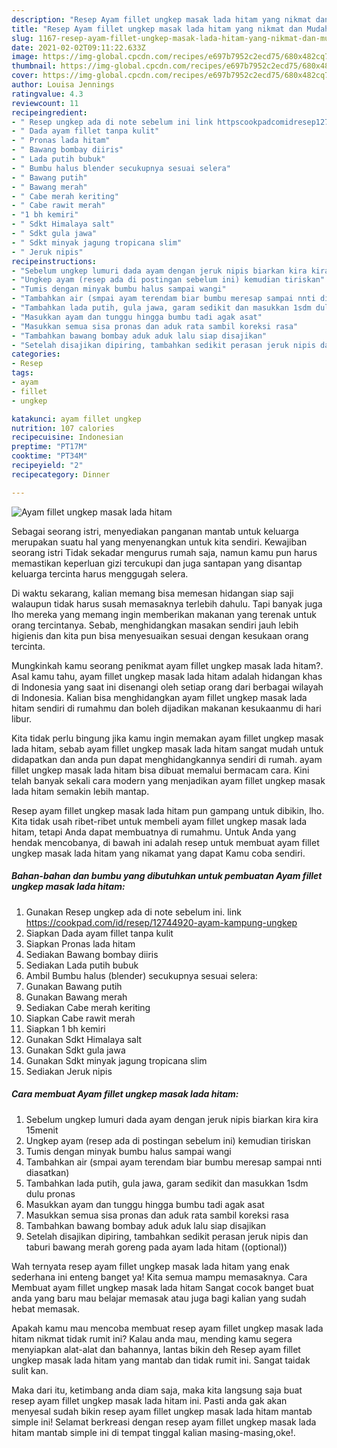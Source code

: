 ```yaml
---
description: "Resep Ayam fillet ungkep masak lada hitam yang nikmat dan Mudah Dibuat"
title: "Resep Ayam fillet ungkep masak lada hitam yang nikmat dan Mudah Dibuat"
slug: 1167-resep-ayam-fillet-ungkep-masak-lada-hitam-yang-nikmat-dan-mudah-dibuat
date: 2021-02-02T09:11:22.633Z
image: https://img-global.cpcdn.com/recipes/e697b7952c2ecd75/680x482cq70/ayam-fillet-ungkep-masak-lada-hitam-foto-resep-utama.jpg
thumbnail: https://img-global.cpcdn.com/recipes/e697b7952c2ecd75/680x482cq70/ayam-fillet-ungkep-masak-lada-hitam-foto-resep-utama.jpg
cover: https://img-global.cpcdn.com/recipes/e697b7952c2ecd75/680x482cq70/ayam-fillet-ungkep-masak-lada-hitam-foto-resep-utama.jpg
author: Louisa Jennings
ratingvalue: 4.3
reviewcount: 11
recipeingredient:
- " Resep ungkep ada di note sebelum ini link httpscookpadcomidresep12744920ayamkampungungkep"
- " Dada ayam fillet tanpa kulit"
- " Pronas lada hitam"
- " Bawang bombay diiris"
- " Lada putih bubuk"
- " Bumbu halus blender secukupnya sesuai selera"
- " Bawang putih"
- " Bawang merah"
- " Cabe merah keriting"
- " Cabe rawit merah"
- "1 bh kemiri"
- " Sdkt Himalaya salt"
- " Sdkt gula jawa"
- " Sdkt minyak jagung tropicana slim"
- " Jeruk nipis"
recipeinstructions:
- "Sebelum ungkep lumuri dada ayam dengan jeruk nipis biarkan kira kira 15menit"
- "Ungkep ayam (resep ada di postingan sebelum ini) kemudian tiriskan"
- "Tumis dengan minyak bumbu halus sampai wangi"
- "Tambahkan air (smpai ayam terendam biar bumbu meresap sampai nnti diasatkan)"
- "Tambahkan lada putih, gula jawa, garam sedikit dan masukkan 1sdm dulu pronas"
- "Masukkan ayam dan tunggu hingga bumbu tadi agak asat"
- "Masukkan semua sisa pronas dan aduk rata sambil koreksi rasa"
- "Tambahkan bawang bombay aduk aduk lalu siap disajikan"
- "Setelah disajikan dipiring, tambahkan sedikit perasan jeruk nipis dan taburi bawang merah goreng pada ayam lada hitam ((optional))"
categories:
- Resep
tags:
- ayam
- fillet
- ungkep

katakunci: ayam fillet ungkep 
nutrition: 107 calories
recipecuisine: Indonesian
preptime: "PT17M"
cooktime: "PT34M"
recipeyield: "2"
recipecategory: Dinner

---
```



![Ayam fillet ungkep masak lada hitam](https://img-global.cpcdn.com/recipes/e697b7952c2ecd75/680x482cq70/ayam-fillet-ungkep-masak-lada-hitam-foto-resep-utama.jpg)

Sebagai seorang istri, menyediakan panganan mantab untuk keluarga merupakan suatu hal yang menyenangkan untuk kita sendiri. Kewajiban seorang istri Tidak sekadar mengurus rumah saja, namun kamu pun harus memastikan keperluan gizi tercukupi dan juga santapan yang disantap keluarga tercinta harus menggugah selera.

Di waktu  sekarang, kalian memang bisa memesan hidangan siap saji walaupun tidak harus susah memasaknya terlebih dahulu. Tapi banyak juga lho mereka yang memang ingin memberikan makanan yang terenak untuk orang tercintanya. Sebab, menghidangkan masakan sendiri jauh lebih higienis dan kita pun bisa menyesuaikan sesuai dengan kesukaan orang tercinta. 



Mungkinkah kamu seorang penikmat ayam fillet ungkep masak lada hitam?. Asal kamu tahu, ayam fillet ungkep masak lada hitam adalah hidangan khas di Indonesia yang saat ini disenangi oleh setiap orang dari berbagai wilayah di Indonesia. Kalian bisa menghidangkan ayam fillet ungkep masak lada hitam sendiri di rumahmu dan boleh dijadikan makanan kesukaanmu di hari libur.

Kita tidak perlu bingung jika kamu ingin memakan ayam fillet ungkep masak lada hitam, sebab ayam fillet ungkep masak lada hitam sangat mudah untuk didapatkan dan anda pun dapat menghidangkannya sendiri di rumah. ayam fillet ungkep masak lada hitam bisa dibuat memalui bermacam cara. Kini telah banyak sekali cara modern yang menjadikan ayam fillet ungkep masak lada hitam semakin lebih mantap.

Resep ayam fillet ungkep masak lada hitam pun gampang untuk dibikin, lho. Kita tidak usah ribet-ribet untuk membeli ayam fillet ungkep masak lada hitam, tetapi Anda dapat membuatnya di rumahmu. Untuk Anda yang hendak mencobanya, di bawah ini adalah resep untuk membuat ayam fillet ungkep masak lada hitam yang nikamat yang dapat Kamu coba sendiri.

<!--inarticleads1-->

##### Bahan-bahan dan bumbu yang dibutuhkan untuk pembuatan Ayam fillet ungkep masak lada hitam:

1. Gunakan  Resep ungkep ada di note sebelum ini. link https://cookpad.com/id/resep/12744920-ayam-kampung-ungkep
1. Siapkan  Dada ayam fillet tanpa kulit
1. Siapkan  Pronas lada hitam
1. Sediakan  Bawang bombay diiris
1. Sediakan  Lada putih bubuk
1. Ambil  Bumbu halus (blender) secukupnya sesuai selera:
1. Gunakan  Bawang putih
1. Gunakan  Bawang merah
1. Sediakan  Cabe merah keriting
1. Siapkan  Cabe rawit merah
1. Siapkan 1 bh kemiri
1. Gunakan  Sdkt Himalaya salt
1. Gunakan  Sdkt gula jawa
1. Gunakan  Sdkt minyak jagung tropicana slim
1. Sediakan  Jeruk nipis




<!--inarticleads2-->

##### Cara membuat Ayam fillet ungkep masak lada hitam:

1. Sebelum ungkep lumuri dada ayam dengan jeruk nipis biarkan kira kira 15menit
1. Ungkep ayam (resep ada di postingan sebelum ini) kemudian tiriskan
1. Tumis dengan minyak bumbu halus sampai wangi
1. Tambahkan air (smpai ayam terendam biar bumbu meresap sampai nnti diasatkan)
1. Tambahkan lada putih, gula jawa, garam sedikit dan masukkan 1sdm dulu pronas
1. Masukkan ayam dan tunggu hingga bumbu tadi agak asat
1. Masukkan semua sisa pronas dan aduk rata sambil koreksi rasa
1. Tambahkan bawang bombay aduk aduk lalu siap disajikan
1. Setelah disajikan dipiring, tambahkan sedikit perasan jeruk nipis dan taburi bawang merah goreng pada ayam lada hitam ((optional))




Wah ternyata resep ayam fillet ungkep masak lada hitam yang enak sederhana ini enteng banget ya! Kita semua mampu memasaknya. Cara Membuat ayam fillet ungkep masak lada hitam Sangat cocok banget buat anda yang baru mau belajar memasak atau juga bagi kalian yang sudah hebat memasak.

Apakah kamu mau mencoba membuat resep ayam fillet ungkep masak lada hitam nikmat tidak rumit ini? Kalau anda mau, mending kamu segera menyiapkan alat-alat dan bahannya, lantas bikin deh Resep ayam fillet ungkep masak lada hitam yang mantab dan tidak rumit ini. Sangat taidak sulit kan. 

Maka dari itu, ketimbang anda diam saja, maka kita langsung saja buat resep ayam fillet ungkep masak lada hitam ini. Pasti anda gak akan menyesal sudah bikin resep ayam fillet ungkep masak lada hitam mantab simple ini! Selamat berkreasi dengan resep ayam fillet ungkep masak lada hitam mantab simple ini di tempat tinggal kalian masing-masing,oke!.

